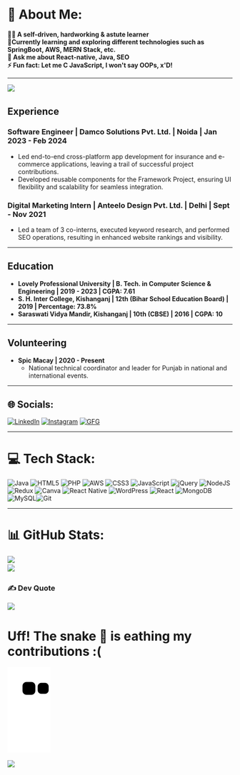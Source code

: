 # 💫 About Me:
<b>🙋‍♂️ A self-driven, hardworking & astute learner<br> 🌱Currently learning and exploring different technologies such as SpringBoot, AWS, MERN Stack, etc.<br>💬 Ask me about React-native, Java, SEO<br>⚡ Fun fact: Let me C JavaScript, I won't say OOPs, x'D! </b>

---

![](https://github-readme-stats.vercel.app/api?username=im-kaushal&theme=dark&hide_border=false&include_all_commits=false&count_private=false)<br/>

## Experience

### Software Engineer | Damco Solutions Pvt. Ltd. | Noida | Jan 2023 - Feb 2024

- Led end-to-end cross-platform app development for insurance and e-commerce applications, leaving a trail of successful project contributions.
- Developed reusable components for the Framework Project, ensuring UI flexibility and scalability for seamless integration.

### Digital Marketing Intern | Anteelo Design Pvt. Ltd. | Delhi | Sept - Nov 2021

- Led a team of 3 co-interns, executed keyword research, and performed SEO operations, resulting in enhanced website rankings and visibility.

---

## Education

- **Lovely Professional University | B. Tech. in Computer Science & Engineering | 2019 - 2023 | CGPA: 7.61**
- **S. H. Inter College, Kishanganj | 12th (Bihar School Education Board) | 2019 | Percentage: 73.8%**
- **Saraswati Vidya Mandir, Kishanganj | 10th (CBSE) | 2016 | CGPA: 10**

---

## Volunteering

- **Spic Macay | 2020 - Present**
  - National technical coordinator and leader for Punjab in national and international events.

---

## 🌐 Socials:
[![LinkedIn](https://img.shields.io/badge/LinkedIn-0077B5?style=for-the-badge&logo=linkedin&logoColor=white)](https://www.linkedin.com/in/im-kaushal/)
[![Instagram](https://img.shields.io/badge/Instagram-E4405F?style=for-the-badge&logo=instagram&logoColor=white)](https://www.instagram.com/kausal.in/)
[![GFG](https://img.shields.io/badge/GFG-298D46?style=for-the-badge&logo=geeksforgeeks&logoColor=white)](https://auth.geeksforgeeks.org/user/kaushal4u/practice)

---
# 💻 Tech Stack:
![Java](https://img.shields.io/badge/java-%23ED8B00.svg?style=for-the-badge&logo=java&logoColor=white) ![HTML5](https://img.shields.io/badge/html5-%23E34F26.svg?style=for-the-badge&logo=html5&logoColor=white) ![PHP](https://img.shields.io/badge/php-%23777BB4.svg?style=for-the-badge&logo=php&logoColor=white) ![AWS](https://img.shields.io/badge/AWS-%23FF9900.svg?style=for-the-badge&logo=amazon-aws&logoColor=white) ![CSS3](https://img.shields.io/badge/css3-%231572B6.svg?style=for-the-badge&logo=css3&logoColor=white) ![JavaScript](https://img.shields.io/badge/javascript-%23323330.svg?style=for-the-badge&logo=javascript&logoColor=%23F7DF1E) ![jQuery](https://img.shields.io/badge/jquery-%230769AD.svg?style=for-the-badge&logo=jquery&logoColor=white) ![NodeJS](https://img.shields.io/badge/node.js-6DA55F?style=for-the-badge&logo=node.js&logoColor=white) ![Redux](https://img.shields.io/badge/redux-%23593d88.svg?style=for-the-badge&logo=redux&logoColor=white) ![Canva](https://img.shields.io/badge/Canva-%2300C4CC.svg?style=for-the-badge&logo=Canva&logoColor=white) ![React Native](https://img.shields.io/badge/react_native-%2320232a.svg?style=for-the-badge&logo=react&logoColor=%2361DAFB) ![WordPress](https://img.shields.io/badge/WordPress-%23117AC9.svg?style=for-the-badge&logo=WordPress&logoColor=white) ![React](https://img.shields.io/badge/react-%2320232a.svg?style=for-the-badge&logo=react&logoColor=%2361DAFB) ![MongoDB](https://img.shields.io/badge/MongoDB-%234ea94b.svg?style=for-the-badge&logo=mongodb&logoColor=white) ![MySQL](https://img.shields.io/badge/mysql-%2300f.svg?style=for-the-badge&logo=mysql&logoColor=white)![Git](https://img.shields.io/badge/git-%23F05033.svg?style=for-the-badge&logo=git&logoColor=white) 

---
# 📊 GitHub Stats:

![](https://github-readme-streak-stats.herokuapp.com/?user=im-kaushal&theme=dark&hide_border=false)<br/>
![](https://github-readme-stats.vercel.app/api/top-langs/?username=im-kaushal&theme=dark&hide_border=false&include_all_commits=false&count_private=false&layout=compact)
<!-- 
[![](https://visitcount.itsvg.in/api?id=im-kaushal&label=Profile%20Views&pretty=false)](https://visitcount.itsvg.in) -->

### ✍️ Dev Quote
![](https://quotes-github-readme.vercel.app/api?type=horizontal&theme=gruvbox)




# Uff! The snake 🐍 is eathing my contributions :(
![snake](https://github.com/im-kaushal/im-kaushal/blob/output/github-contribution-grid-snake.svg)

[![](https://visitcount.itsvg.in/api?id=im-kaushal&icon=0&color=0)](https://visitcount.itsvg.in)
